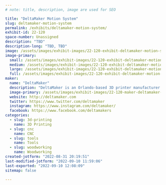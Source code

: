 ```yaml
---
# note: title, description, image are used for SEO

title: "DeltaMaker Motion System"
slug: deltamaker-motion-system
permalink: /exhibits/deltamaker-motion-system/
exhibit-id: 22-120
space-number: Unassigned
description: "TBD"
description-long: "TBD, TBD"
image: /assets/images/exhibit-images/22-120-exhibit-deltamaker-motion-system-mfo2021-large.jpg
image-primary: 
  small: /assets/images/exhibit-images/22-120-exhibit-deltamaker-motion-system-mfo2021-small.jpg
  medium: /assets/images/exhibit-images/22-120-exhibit-deltamaker-motion-system-mfo2021-medium.jpg
  large: /assets/images/exhibit-images/22-120-exhibit-deltamaker-motion-system-mfo2021-large.jpg
  full: /assets/images/exhibit-images/22-120-exhibit-deltamaker-motion-system-mfo2021-full.jpg
maker: 
  name: "DeltaMaker"
  description: "DeltaMaker is an Orlando-based 3D printer manufacturer that builds professionally-crafted 3D printers and motion systems for makers, educators, and businesses."
  image-primary: /assets/images/exhibit-images/22-120-maker-deltamaker-motion-system-deltamaker-logo-3d-printers-circle-web-medium.png
  website: http://deltamaker.com
  twitter: https://www.twitter.com/deltamaker
  instagram: https://www.instagram.com/deltamaker/
  facebook: https://www.facebook.com/deltamakers
categories: 
  - slug: 3d-printing
    name: 3D Printing
  - slug: cnc
    name: CNC
  - slug: tools
    name: Tools
  - slug: woodworking
    name: Woodworking
created-jotform: "2022-08-31 20:19:51"
last-modified-jotform: "2022-09-10 11:59:06"
last-exported: "2022-09-10 12:08:09"
sitemap: false

---
```

